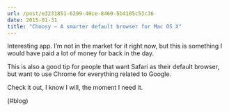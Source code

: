 ```yaml
---
url: /post/e3231851-6299-40ce-8460-5b4105c53c36
date: 2015-01-31
title: "Choosy – A smarter default browser for Mac OS X"
---
```


Interesting app. I&#8217;m not in the market for it right now, but this is something I would have paid a lot of money for back in the day.



This is also a good tip for people that want Safari as their default browser, but want to use Chrome for everything related to Google.



Check it out, I know I will, the moment I need it.



(#blog)